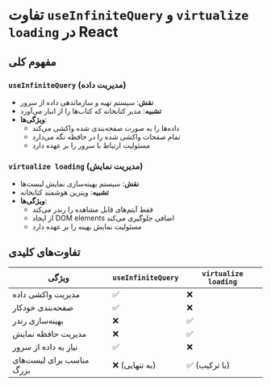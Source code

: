 # تفاوت `useInfiniteQuery` و `virtualize loading` در React

## مفهوم کلی

### `useInfiniteQuery` (مدیریت داده)
- **نقش**: سیستم تهیه و سازماندهی داده از سرور
- **تشبیه**: مدیر کتابخانه که کتاب‌ها را از انبار می‌آورد
- **ویژگی‌ها**:
  - داده‌ها را به صورت صفحه‌بندی شده واکشی می‌کند
  - تمام صفحات واکشی شده را در حافظه نگه می‌دارد
  - مسئولیت ارتباط با سرور را بر عهده دارد

### `virtualize loading` (مدیریت نمایش)
- **نقش**: سیستم بهینه‌سازی نمایش لیست‌ها
- **تشبیه**: ویترین هوشمند کتابخانه
- **ویژگی‌ها**:
  - فقط آیتم‌های قابل مشاهده را رندر می‌کند
  - از ایجاد DOM elements اضافی جلوگیری می‌کند
  - مسئولیت نمایش بهینه را بر عهده دارد

## تفاوت‌های کلیدی

| ویژگی                     | `useInfiniteQuery` | `virtualize loading` |
|---------------------------|--------------------|-----------------------|
| مدیریت واکشی داده         | ✅                 | ❌                    |
| صفحه‌بندی خودکار         | ✅                 | ❌                    |
| بهینه‌سازی رندر          | ❌                 | ✅                    |
| مدیریت حافظه نمایش       | ❌                 | ✅                    |
| نیاز به داده از سرور     | ✅                 | ❌                    |
| مناسب برای لیست‌های بزرگ| ❌ (به تنهایی)     | ✅ (با ترکیب)         |
